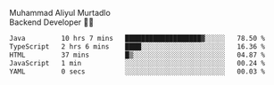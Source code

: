 Muhammad Aliyul Murtadlo
<br>
Backend Developer 👨‍💻
<br>
<!--START_SECTION:waka-->

```txt
Java         10 hrs 7 mins   ███████████████████▓░░░░░   78.50 %
TypeScript   2 hrs 6 mins    ████░░░░░░░░░░░░░░░░░░░░░   16.36 %
HTML         37 mins         █▒░░░░░░░░░░░░░░░░░░░░░░░   04.87 %
JavaScript   1 min           ░░░░░░░░░░░░░░░░░░░░░░░░░   00.24 %
YAML         0 secs          ░░░░░░░░░░░░░░░░░░░░░░░░░   00.03 %
```

<!--END_SECTION:waka-->
